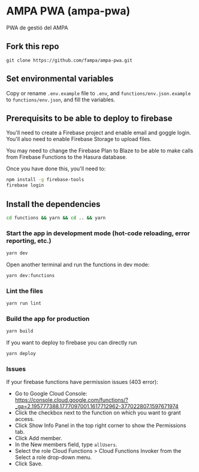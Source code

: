 # AMPA PWA (ampa-pwa)

PWA de gestió del AMPA

## Fork this repo

`git clone https://github.com/fampa/ampa-pwa.git`

## Set environmental variables

Copy or rename `.env.example` file to `.env`, and `functions/env.json.example` to `functions/env.json`, and fill the variables.

## Prerequisits to be able to deploy to firebase

You'll need to create a Firebase project and enable email and goggle login. You'll also need to enable Firebase Storage to upload files.

You may need to change the Firebase Plan to Blaze to be able to make calls from Firebase Functions to the Hasura database.

Once you have done this, you'll need to:

```bash
npm install -g firebase-tools
firebase login
```

## Install the dependencies

```bash
cd functions && yarn && cd .. && yarn
```

### Start the app in development mode (hot-code reloading, error reporting, etc.)

```bash
yarn dev
```

Open another terminal and run the functions in dev mode:

```bash
yarn dev:functions
```

### Lint the files

```bash
yarn run lint
```

### Build the app for production

```bash
yarn build
```

If you want to deploy to firebase you can directly run

```bash
yarn deploy
```

### Issues

If your firebase functions have permission issues (403 error):

- Go to Google Cloud Console: <https://console.cloud.google.com/functions/?_ga=2.195777388.1777097001.1617712962-377022807.1597671974>
- Click the checkbox next to the function on which you want to grant access.
- Click Show Info Panel in the top right corner to show the Permissions tab.
- Click Add member.
- In the New members field, type `allUsers`.
- Select the role Cloud Functions > Cloud Functions Invoker from the Select a role drop-down menu.
- Click Save.
